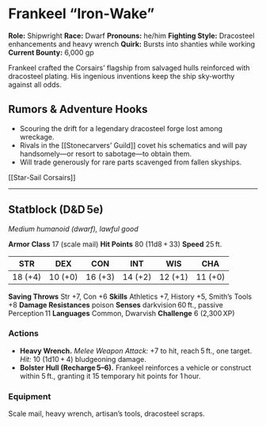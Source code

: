 # Frankeel “Iron‑Wake”

**Role:** Shipwright
**Race:** Dwarf
**Pronouns:** he/him
**Fighting Style:** Dracosteel enhancements and heavy wrench
**Quirk:** Bursts into shanties while working
**Current Bounty:** 6,000 gp

Frankeel crafted the Corsairs’ flagship from salvaged hulls reinforced with dracosteel plating. His ingenious inventions keep the ship sky‑worthy against all odds.

## Rumors & Adventure Hooks

* Scouring the drift for a legendary dracosteel forge lost among wreckage.
* Rivals in the \[\[Stonecarvers’ Guild]] covet his schematics and will pay handsomely—or resort to sabotage—to obtain them.
* Will trade generously for rare parts scavenged from fallen skyships.

[[Star-Sail Corsairs]]

---

## Statblock (D\&D 5e)

*Medium humanoid (dwarf), lawful good*

**Armor Class** 17 (scale mail)
**Hit Points** 80 (11d8 + 33)
**Speed** 25 ft.

|   STR   |   DEX   |   CON   |   INT   |   WIS   |   CHA   |
| :-----: | :-----: | :-----: | :-----: | :-----: | :-----: |
| 18 (+4) | 10 (+0) | 16 (+3) | 14 (+2) | 12 (+1) | 11 (+0) |

**Saving Throws** Str +7, Con +6
**Skills** Athletics +7, History +5, Smith’s Tools +8
**Damage Resistances** poison
**Senses** darkvision 60 ft., passive Perception 11
**Languages** Common, Dwarvish
**Challenge** 6 (2,300 XP)

### Actions

* **Heavy Wrench.** *Melee Weapon Attack:* +7 to hit, reach 5 ft., one target. *Hit:* 10 (1d10 + 4) bludgeoning damage.
* **Bolster Hull (Recharge 5–6).** Frankeel reinforces a vehicle or construct within 5 ft., granting it 15 temporary hit points for 1 hour.

### Equipment

Scale mail, heavy wrench, artisan’s tools, dracosteel scraps.
